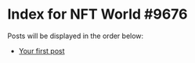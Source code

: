 # Index for NFT World #9676
Posts will be displayed in the order below:

- [Your first post](./001-first.md)

